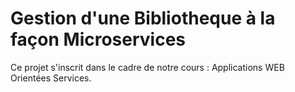 # Gestion d'une Bibliotheque à la façon Microservices
Ce projet s'inscrit dans le cadre de notre cours : Applications WEB Orientées Services.
